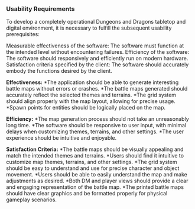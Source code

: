 ### Usability Requirements

To develop a completely operational Dungeons and Dragons tabletop and digital environment, it is necessary to fulfill the subsequent usability prerequisites:

Measurable effectiveness of the software: The software must function at the intended level without encountering failures.
Efficiency of the software: The software should responsively and efficiently run on modern hardware.
Satisfaction criteria specified by the client: The software should accurately embody the functions desired by the client.

**Effectiveness:**
*The application should be able to generate interesting battle maps without errors or crashes.
*The battle maps generated should accurately reflect the selected themes and terrains.
*The grid system should align properly with the map layout, allowing for precise usage.
*Spawn points for entities should be logically placed on the map.

**Efficiency:**
*The map generation process should not take an unreasonably long time.
*The software should be responsive to user input, with minimal delays when customizing themes, terrains, and other settings.
*The user experience should be intuitive and enjoyable.

**Satisfaction Criteria:**
*The battle maps should be visually appealing and match the intended themes and terrains.
*Users should find it intuitive to customize map themes, terrains, and other settings.
*The grid system should be easy to understand and use for precise character and object movement.
*Users should be able to easily understand the map and make adjustments as desired.
*Both DM and player views should provide a clear and engaging representation of the battle map.
*The printed battle maps should have clear graphics and be formatted properly for physical gameplay scenarios.